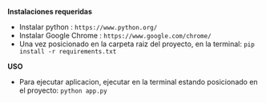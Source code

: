 **Instalaciones requeridas**
- Instalar python :  `https://www.python.org/ `
- Instalar Google Chrome :  `https://www.google.com/chrome/ `
- Una vez posicionado en la carpeta raiz del proyecto, en la terminal:  `pip install -r requirements.txt`
  
**USO**
  - Para ejecutar aplicacion, ejecutar en la terminal estando posicionado en el proyecto:  `python app.py `
